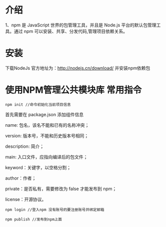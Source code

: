 # 介绍

1、npm 是 JavaScript 世界的包管理工具，并且是 Node.js 平台的默认包管理工具。通过 npm 可以安装、共享、分发代码,管理项目依赖关系。

# 安装

下载NodeJs  官方地址为：http://nodejs.cn/download/  并安装npm依赖包

# 使用NPM管理公共模块库 常用指令

``` npm
npm init //命令初始化当前项目信息

```

首先需要在 package.json 添加组件信息

name: 包名，该名不能和已有的名称冲突；

version: 版本号，不能和历史版本号相同；

description: 简介；

main: 入口文件，应指向编译后的包文件；

keyword：关键字，以空格分割；

author：作者；

private：是否私有，需要修改为 false 才能发布到 npm；

license：开源协议。

```
npm login //登入npm 没有账号的要注册账号并绑定邮箱

npm publish //发布到npm上面
```